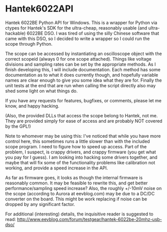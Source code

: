 Hantek6022API
=============

Hantek 6022BE Python API for Windows. This is a wrapper for Python via ctypes for Hantek's SDK for the ultra-cheap, reasonably usable
(and ultra-hackable) 6022BE DSO. I was tired of using the silly Chinese software that came with this DSO, so I decided
to write a wrapper so I could run the scope through Python. 

The scope can be accessed by instantiating an oscilloscope object with the correct scopeid (always 0 for one scope
attached). Things like voltage divisions and sampling rates can be set by the appropriate methods. As I finish developing
this, I will include documentation. Each method has some documentation as to what it does currently though, and hopefully
variable names are clear enough to give you some idea what they are for. Finally the unit tests at the end that are
run when calling the script directly also may shed some light on what things do.

If you have any requests for features, bugfixes, or comments, please let me know, and happy hacking.

(Also, the provided DLLs that access the scope belong to Hantek, not me. They are provided simply for ease of access and
are probably NOT covered by the GPL!)

Note to whomever may be using this:
I've noticed that while you have more control here, this sometimes runs a little slower than with the included scope program.
I need to figure how to speed up access. Part of the problem, I suspect, is crappy drivers, and crappy firmware (you get what
you pay for I guess). I am looking into hacking some drivers together, and maybe that will fix some of the functionality problems
like calibration not working, and provide a speed increase in the API.

As far as firmware goes, it looks as though the internal firmware is reasonably common. It may be feasible to rewrite this,
and get better performance/sampling speed increase? Also, the roughly +/-10mV noise on the scope (according to Aurora at eevblog.com) 
may be due to a DC/DC converter on the board. This might be work replacing if noise can be dropped by any significant factor.

For additional (interesting) details, the inquisitive reader is suggested to read:
http://www.eevblog.com/forum/testgear/hantek-6022be-20mhz-usb-dso/
